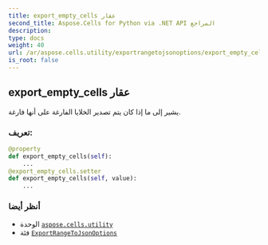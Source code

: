 ```yaml
---
title: export_empty_cells عقار
second_title: Aspose.Cells for Python via .NET API المراجع
description:
type: docs
weight: 40
url: /ar/aspose.cells.utility/exportrangetojsonoptions/export_empty_cells/
is_root: false
---
```

##  export_empty_cells عقار

يشير إلى ما إذا كان يتم تصدير الخلايا الفارغة على أنها فارغة.
###  تعريف:
```python
@property
def export_empty_cells(self):
    ...
@export_empty_cells.setter
def export_empty_cells(self, value):
    ...
```

###  أنظر أيضا
* الوحدة [`aspose.cells.utility`](../../)
* فئة [`ExportRangeToJsonOptions`](/cells/python-net/ar/aspose.cells.utility/exportrangetojsonoptions)

